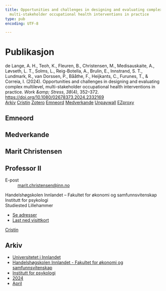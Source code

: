 ```yaml
---
title: Opportunities and challenges in designing and evaluating complex multilevel,
  multi-stakeholder occupational health interventions in practice
type: pub
encoding: UTF-8

---
```

<h1>Publikasjon</h1>
<article id="csl-bib-container-GXXMND66" class="csl-bib-container">
  <div class="csl-bib-body"> <div class="csl-entry">de Lange, A. H., Teoh, K., Fleuren, B., Christensen, M., Medisauskaite, A., Løvseth, L. T., Solms, L., Reig-Botella, A., Brulin, E., Innstrand, S. T., Lundmark, R., van Dorssen, P., Bååthe, F., Heijkants, C., Furunes, T., &#38; Correia, I. (2024). Opportunities and challenges in designing and evaluating complex multilevel, multi-stakeholder occupational health interventions in practice. <i>Work &#38;amp; Stress</i>, <i>38</i>(4), 352–372. <a href="https://doi.org/10.1080/02678373.2024.2332169">https://doi.org/10.1080/02678373.2024.2332169</a></div> </div>
  <div class="csl-bib-buttons">
    <a href="#taxonomy-article-GXXMND66" alt="archive" class="csl-bib-button">Arkiv</a>
    <a href="https://app.cristin.no/results/show.jsf?id=2263405" alt="Cristin" class="csl-bib-button">Cristin</a>
    <a href="http://zotero.org/groups/5881554/items/GXXMND66" alt="Zotero" class="csl-bib-button">Zotero</a>
    <a href="#keywords-article-GXXMND66" alt="keywords" class="csl-bib-button">Emneord</a>
    <a href="#contributors-article-GXXMND66" alt="contributors" class="csl-bib-button">Medverkande</a>
    <a href="https://doi.org/10.1080/02678373.2024.2332169" alt="Unpaywall" class="csl-bib-button">Unpaywall</a>
    <a href="https://doi.org/10.1080/02678373.2024.2332169" alt="EZproxy" class="csl-bib-button">EZproxy</a>
  </div>
  <div id="csl-bib-meta-container-GXXMND66"></div>
</article>
<div id="csl-bib-meta-GXXMND66" class="csl-bib-meta">
  <article id="keywords-article-GXXMND66" class="keywords-article">
    <h1>Emneord</h1>
    
  </article>
  <article id="contributors-article-GXXMND66" class="contributors-article">
    <h1>Medverkande</h1>
    <div class="personas"> <div class="vrtx-hinn-person-card"> <div class="photo"> <i class="lar la-user-circle missing-person"></i> </div> <div class="info"> <hgroup><h1>Marit Christensen</h1> <h2>Professor II</h2> </hgroup><dl> <dt>E-post</dt> <dd> <a href="mailto:marit.christensen@inn.no">marit.christensen@inn.no</a> </dd> </dl> <p> Handelshøgskolen Innlandet – Fakultet for økonomi og samfunnsvitenskap<br> Institutt for psykologi<br> Studiested Lillehammer </p> <ul class="vrtx-hinn-links"> <li><a href="https://www.inn.no/finn-en-ansatt/marit-christensen.html#vrtx-hinn-addresses">Se adresser</a></li> <li><a href="https://www.inn.no/finn-en-ansatt/marit-christensen.html?vrtx=vcf">Last ned visittkort</a></li> </ul> </div> </div> <a href="https://app.cristin.no/persons/show.jsf?id=39683" alt="Cristin URL" class="personas-cristin">Cristin</a> </div>
  </article>
  <article id="taxonomy-article-GXXMND66" class="taxonomy-article">
    <h1>Arkiv</h1>
    <ul>
      <li><a href="{{< params subfolder >}}nn/archive/?key=3DCRN523">Universitetet i Innlandet</a></li>
      <li><a href="{{< params subfolder >}}nn/archive/?key=DU8Q9LN9">Handelshøgskolen Innlandet - Fakultet for økonomi og samfunnsvitenskap</a></li>
      <li><a href="{{< params subfolder >}}nn/archive/?key=KTD9NXA8">Institutt for psykologi</a></li>
      <li><a href="{{< params subfolder >}}nn/archive/?key=LS3MUAPD">2024</a></li>
      <li><a href="{{< params subfolder >}}nn/archive/?key=WWLFELQK">April</a></li>
    </ul>
  </article>
</div>
